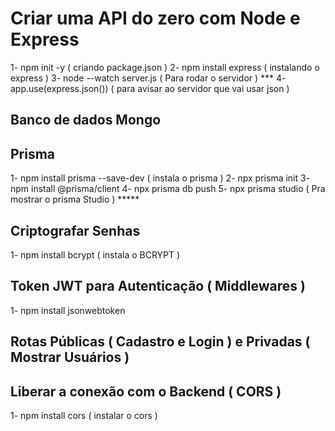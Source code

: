 # Criar uma API do zero com Node e Express

1- npm init -y ( criando package.json )
2- npm install express ( instalando o express )
3- node --watch server.js ( Para rodar o servidor ) ***
4- app.use(express.json()) ( para avisar ao servidor que vai usar json )

## Banco de dados Mongo


## Prisma 
1- npm install prisma --save-dev  ( instala o prisma )
2- npx prisma init
3- npm install @prisma/client
4- npx prisma db push
5- npx prisma studio ( Pra mostrar o prisma Studio ) *****

## Criptografar Senhas
1- npm install bcrypt  ( instala o BCRYPT )


## Token JWT para Autenticação ( Middlewares )
1- npm install jsonwebtoken

## Rotas Públicas ( Cadastro e Login ) e Privadas ( Mostrar Usuários )



## Liberar a conexão com o Backend ( CORS )

1- npm install cors ( instalar o cors )

